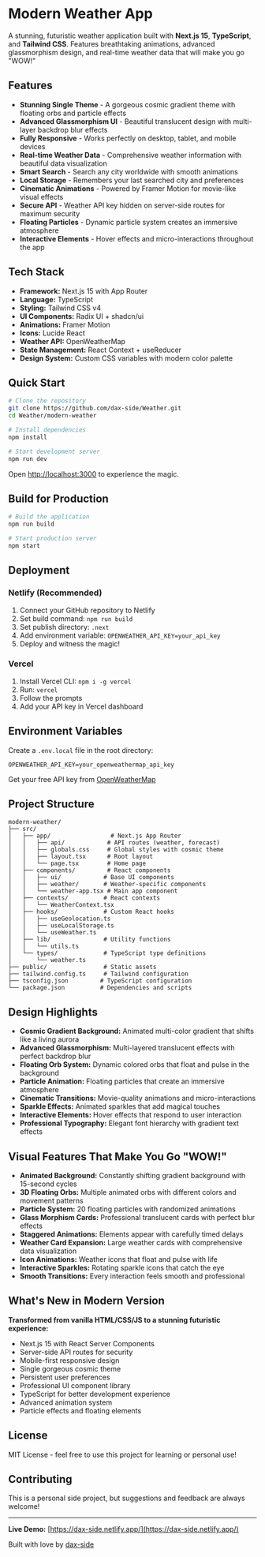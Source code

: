 # Modern Weather App

A stunning, futuristic weather application built with **Next.js 15**, **TypeScript**, and **Tailwind CSS**. Features breathtaking animations, advanced glassmorphism design, and real-time weather data that will make you go "WOW!"

## Features

- **Stunning Single Theme** - A gorgeous cosmic gradient theme with floating orbs and particle effects
- **Advanced Glassmorphism UI** - Beautiful translucent design with multi-layer backdrop blur effects
- **Fully Responsive** - Works perfectly on desktop, tablet, and mobile devices
- **Real-time Weather Data** - Comprehensive weather information with beautiful data visualization
- **Smart Search** - Search any city worldwide with smooth animations
- **Local Storage** - Remembers your last searched city and preferences
- **Cinematic Animations** - Powered by Framer Motion for movie-like visual effects
- **Secure API** - Weather API key hidden on server-side routes for maximum security
- **Floating Particles** - Dynamic particle system creates an immersive atmosphere
- **Interactive Elements** - Hover effects and micro-interactions throughout the app

## Tech Stack

- **Framework:** Next.js 15 with App Router
- **Language:** TypeScript
- **Styling:** Tailwind CSS v4
- **UI Components:** Radix UI + shadcn/ui
- **Animations:** Framer Motion
- **Icons:** Lucide React
- **Weather API:** OpenWeatherMap
- **State Management:** React Context + useReducer
- **Design System:** Custom CSS variables with modern color palette

## Quick Start

```bash
# Clone the repository
git clone https://github.com/dax-side/Weather.git
cd Weather/modern-weather

# Install dependencies
npm install

# Start development server
npm run dev
```

Open [http://localhost:3000](http://localhost:3000) to experience the magic.

## Build for Production

```bash
# Build the application
npm run build

# Start production server
npm start
```

## Deployment

### Netlify (Recommended)
1. Connect your GitHub repository to Netlify
2. Set build command: `npm run build`
3. Set publish directory: `.next`
4. Add environment variable: `OPENWEATHER_API_KEY=your_api_key`
5. Deploy and witness the magic!

### Vercel
1. Install Vercel CLI: `npm i -g vercel`
2. Run: `vercel`
3. Follow the prompts
4. Add your API key in Vercel dashboard

## Environment Variables

Create a `.env.local` file in the root directory:

```env
OPENWEATHER_API_KEY=your_openweathermap_api_key
```

Get your free API key from [OpenWeatherMap](https://openweathermap.org/api)

## Project Structure

```
modern-weather/
├── src/
│   ├── app/                 # Next.js App Router
│   │   ├── api/            # API routes (weather, forecast)
│   │   ├── globals.css     # Global styles with cosmic theme
│   │   ├── layout.tsx      # Root layout
│   │   └── page.tsx        # Home page
│   ├── components/         # React components
│   │   ├── ui/            # Base UI components
│   │   ├── weather/       # Weather-specific components
│   │   └── weather-app.tsx # Main app component
│   ├── contexts/          # React contexts
│   │   └── WeatherContext.tsx
│   ├── hooks/             # Custom React hooks
│   │   ├── useGeolocation.ts
│   │   ├── useLocalStorage.ts
│   │   └── useWeather.ts
│   ├── lib/               # Utility functions
│   │   └── utils.ts
│   └── types/             # TypeScript type definitions
│       └── weather.ts
├── public/                # Static assets
├── tailwind.config.ts     # Tailwind configuration
├── tsconfig.json         # TypeScript configuration
└── package.json          # Dependencies and scripts
```

## Design Highlights

- **Cosmic Gradient Background:** Animated multi-color gradient that shifts like a living aurora
- **Advanced Glassmorphism:** Multi-layered translucent effects with perfect backdrop blur
- **Floating Orb System:** Dynamic colored orbs that float and pulse in the background
- **Particle Animation:** Floating particles that create an immersive atmosphere
- **Cinematic Transitions:** Movie-quality animations and micro-interactions
- **Sparkle Effects:** Animated sparkles that add magical touches
- **Interactive Elements:** Hover effects that respond to user interaction
- **Professional Typography:** Elegant font hierarchy with gradient text effects

## Visual Features That Make You Go "WOW!"

- **Animated Background:** Constantly shifting gradient background with 15-second cycles
- **3D Floating Orbs:** Multiple animated orbs with different colors and movement patterns
- **Particle System:** 20 floating particles with randomized animations
- **Glass Morphism Cards:** Professional translucent cards with perfect blur effects
- **Staggered Animations:** Elements appear with carefully timed delays
- **Weather Card Expansion:** Large weather cards with comprehensive data visualization
- **Icon Animations:** Weather icons that float and pulse with life
- **Interactive Sparkles:** Rotating sparkle icons that catch the eye
- **Smooth Transitions:** Every interaction feels smooth and professional

## What's New in Modern Version

**Transformed from vanilla HTML/CSS/JS to a stunning futuristic experience:**
- Next.js 15 with React Server Components
- Server-side API routes for security
- Mobile-first responsive design
- Single gorgeous cosmic theme
- Persistent user preferences
- Professional UI component library
- TypeScript for better development experience
- Advanced animation system
- Particle effects and floating elements

## License

MIT License - feel free to use this project for learning or personal use!

## Contributing

This is a personal side project, but suggestions and feedback are always welcome!

---

**Live Demo:** [https://dax-side.netlify.app/](https://dax-side.netlify.app/)

Built with love by [dax-side](https://github.com/dax-side)
